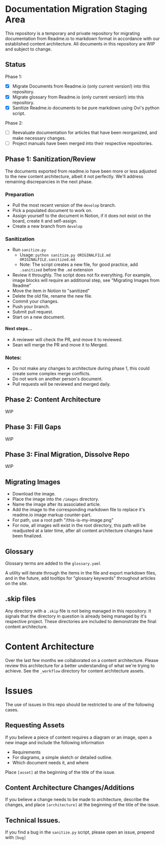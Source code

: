 # Documentation Migration Staging Area

This repository is a temporary and private repository for migrating documentation from Readme.io to markdown format in accordance with our established content architecture. All documents in this repository are WIP and subject to change.

## Status
Phase 1:
- [x] Migrate Documents from Readme.io (only current version!) into this repository.
- [x] Migrate glossary from Readme.io (only current version!) into this repository.
- [x] Sanitize Readme.io documents to be pure markdown using Ovi's python script.

Phase 2:
- [ ] Reevaluate documentation for articles that have been reorganized, and make necessary changes.
- [ ] Project manuals have been merged into their respective repositories.

## Phase 1: Sanitization/Review

The documents exported from readme.io have been more or less adjusted to the new content architecture, albeit it not perfectly. We'll address remaining discrepancies in the next phase.

### Preparation
- Pull the most recent version of the `develop` branch.
- Pick a populated document to work on.
- Assign yourself to the document in Notion, if it does not exist on the board, create it and self-assign.
- Create a new branch from `develop`

### Sanitization
- Run `sanitize.py`
  - Usage: `python sanitize.py ORIGINALFILE.md ORIGINALFILE.sanitized.md`
  - Note: The script creates a new file, for good practice, add `.sanitized` before the `.md` extension
- Review it throughly. The script does not fix everything. For example, image blocks will require an additional step, see "Migrating Images from Readme"
- Move the item in Notion to "sanitized"
- Delete the old file, rename the new file.
- Commit your changes.
- Push your branch.
- Submit pull request.
- Start on a new document.

#### Next steps...
- A reviewer will check the PR, and move it to reviewed.
- Sean will merge the PR and move it to Merged.

### Notes:
- Do not make any changes to architecture during phase 1, this could create some complex merge conflicts.
- Do not work on another person's document.
- Pull requests will be reviewed and merged daily.

## Phase 2: Content Architecture
WIP

## Phase 3: Fill Gaps
WIP

## Phase 3: Final Migration, Dissolve Repo
WIP

## Migrating Images
- Download the image.
- Place the image into the `/images` directory.
- Name the image after its associated article.
- Add the image to the corresponding markdown file to replace it's readme.io image markup counter-part.
- For path, use a root path "/this-is-my-image.png"
- For now, all images will exist in the root directory, this path will be readjusted at a later time, after all content architecture changes have been finalized.

## Glossary
Glossary terms are added to the `glossary.yaml`

A utility will iterate through the items in the file and export markdown files, and in the future, add tooltips for "glossary keywords" throughout articles on the site.

## .skip files

Any directory with a `.skip` file is not being managed in this repository. It signals that the directory in question is already being managed by it's respective project. These directories are included to demonstrate the final content architecture.

# Content Architecture

Over the last few months we collaborated on a content architecture. Please review this architecture for a better understanding of what we're trying to achieve. See the `_workflow` directory for content architecture assets.

# Issues

The use of issues in this repo should be restricted to one of the following cases.

## Requesting Assets

If you believe a piece of content requires a diagram or an image, open a new image and include the following information
- Requirements
- For diagrams, a simple sketch or detailed outline.
- Which document needs it, and where

Place `[asset]` at the beginning of the title of the issue.

## Content Architecture Changes/Additions

If you believe a change needs to be made to architecture, describe the changes, and place `[architecture]` at the beginning of the title of the issue.

## Technical Issues.

If you find a bug in the `sanitize.py` script, please open an issue, prepend with `[bug]`
